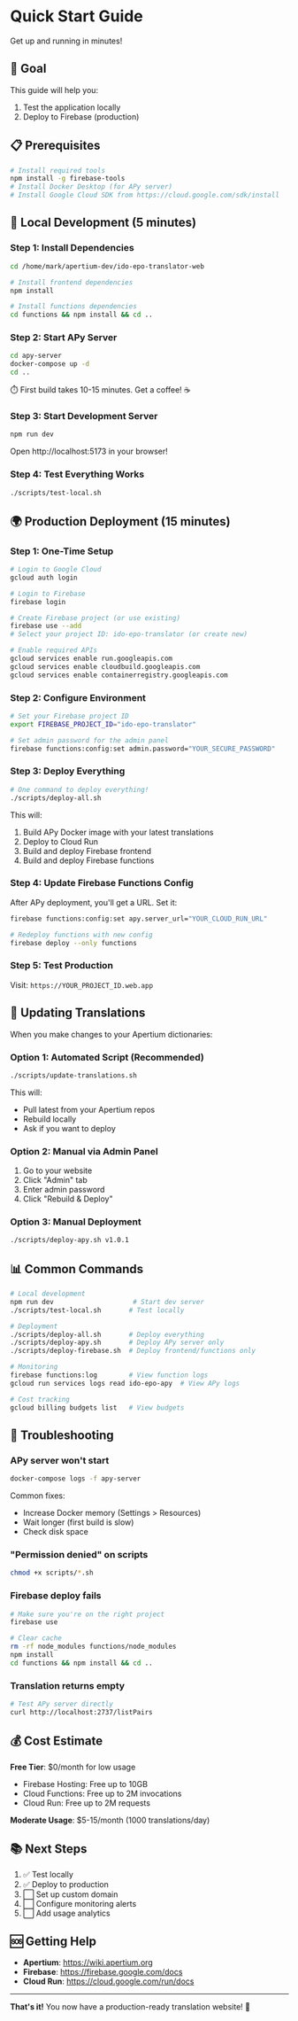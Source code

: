 # Quick Start Guide

Get up and running in minutes!

## 🎯 Goal

This guide will help you:
1. Test the application locally
2. Deploy to Firebase (production)

## 📋 Prerequisites

```bash
# Install required tools
npm install -g firebase-tools
# Install Docker Desktop (for APy server)
# Install Google Cloud SDK from https://cloud.google.com/sdk/install
```

## 🚀 Local Development (5 minutes)

### Step 1: Install Dependencies

```bash
cd /home/mark/apertium-dev/ido-epo-translator-web

# Install frontend dependencies
npm install

# Install functions dependencies
cd functions && npm install && cd ..
```

### Step 2: Start APy Server

```bash
cd apy-server
docker-compose up -d
cd ..
```

⏱️ First build takes 10-15 minutes. Get a coffee! ☕

### Step 3: Start Development Server

```bash
npm run dev
```

Open http://localhost:5173 in your browser!

### Step 4: Test Everything Works

```bash
./scripts/test-local.sh
```

## 🌍 Production Deployment (15 minutes)

### Step 1: One-Time Setup

```bash
# Login to Google Cloud
gcloud auth login

# Login to Firebase
firebase login

# Create Firebase project (or use existing)
firebase use --add
# Select your project ID: ido-epo-translator (or create new)

# Enable required APIs
gcloud services enable run.googleapis.com
gcloud services enable cloudbuild.googleapis.com
gcloud services enable containerregistry.googleapis.com
```

### Step 2: Configure Environment

```bash
# Set your Firebase project ID
export FIREBASE_PROJECT_ID="ido-epo-translator"

# Set admin password for the admin panel
firebase functions:config:set admin.password="YOUR_SECURE_PASSWORD"
```

### Step 3: Deploy Everything

```bash
# One command to deploy everything!
./scripts/deploy-all.sh
```

This will:
1. Build APy Docker image with your latest translations
2. Deploy to Cloud Run
3. Build and deploy Firebase frontend
4. Build and deploy Firebase functions

### Step 4: Update Firebase Functions Config

After APy deployment, you'll get a URL. Set it:

```bash
firebase functions:config:set apy.server_url="YOUR_CLOUD_RUN_URL"

# Redeploy functions with new config
firebase deploy --only functions
```

### Step 5: Test Production

Visit: `https://YOUR_PROJECT_ID.web.app`

## 🔄 Updating Translations

When you make changes to your Apertium dictionaries:

### Option 1: Automated Script (Recommended)

```bash
./scripts/update-translations.sh
```

This will:
- Pull latest from your Apertium repos
- Rebuild locally
- Ask if you want to deploy

### Option 2: Manual via Admin Panel

1. Go to your website
2. Click "Admin" tab
3. Enter admin password
4. Click "Rebuild & Deploy"

### Option 3: Manual Deployment

```bash
./scripts/deploy-apy.sh v1.0.1
```

## 📊 Common Commands

```bash
# Local development
npm run dev                    # Start dev server
./scripts/test-local.sh       # Test locally

# Deployment
./scripts/deploy-all.sh       # Deploy everything
./scripts/deploy-apy.sh       # Deploy APy server only
./scripts/deploy-firebase.sh  # Deploy frontend/functions only

# Monitoring
firebase functions:log        # View function logs
gcloud run services logs read ido-epo-apy  # View APy logs

# Cost tracking
gcloud billing budgets list   # View budgets
```

## 🐛 Troubleshooting

### APy server won't start

```bash
docker-compose logs -f apy-server
```

Common fixes:
- Increase Docker memory (Settings > Resources)
- Wait longer (first build is slow)
- Check disk space

### "Permission denied" on scripts

```bash
chmod +x scripts/*.sh
```

### Firebase deploy fails

```bash
# Make sure you're on the right project
firebase use

# Clear cache
rm -rf node_modules functions/node_modules
npm install
cd functions && npm install && cd ..
```

### Translation returns empty

```bash
# Test APy server directly
curl http://localhost:2737/listPairs
```

## 💰 Cost Estimate

**Free Tier**: $0/month for low usage
- Firebase Hosting: Free up to 10GB
- Cloud Functions: Free up to 2M invocations
- Cloud Run: Free up to 2M requests

**Moderate Usage**: $5-15/month (1000 translations/day)

## 📚 Next Steps

1. ✅ Test locally
2. ✅ Deploy to production
3. ⬜ Set up custom domain
4. ⬜ Configure monitoring alerts
5. ⬜ Add usage analytics

## 🆘 Getting Help

- **Apertium**: https://wiki.apertium.org
- **Firebase**: https://firebase.google.com/docs
- **Cloud Run**: https://cloud.google.com/run/docs

---

**That's it!** You now have a production-ready translation website! 🎉

